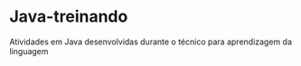 # Java-treinando
 Atividades em Java desenvolvidas durante o técnico para aprendizagem da linguagem
